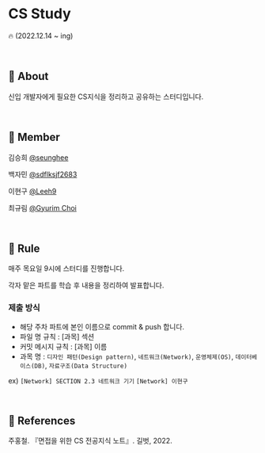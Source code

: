 # CS Study
:fire: (2022.12.14 ~ ing)

&nbsp; 

## :blue_book: About

신입 개발자에게 필요한 CS지식을 정리하고 공유하는 스터디입니다.

&nbsp; 

## :mage: Member
김승희 [@seunghee](https://github.com/seunghee114)

백자민 [@sdflksjf2683](https://github.com/sdflksjf2683)

이현구 [@Leeh9](https://github.com/Leeh9)

최규림 [@Gyurim Choi](https://github.com/choi1087)

&nbsp;

## :scroll: Rule

매주 목요일 9시에 스터디를 진행합니다.

각자 맡은 파트를 학습 후 내용을 정리하여 발표합니다.

 ### 제출 방식
 - 해당 주차 파트에 본인 이름으로 commit & push 합니다.
 - 파일 명 규칙 : [과목] 섹션 
 - 커밋 메시지 규칙 : [과목] 이름
 - 과목 명 : `디자인 패턴(Design pattern)`, `네트워크(Network)`, `운영체제(OS)`, `데이터베이스(DB)`, `자료구조(Data Structure)` 

 ex) `[Network] SECTION 2.3 네트워크 기기`  `[Network] 이현구`

&nbsp; 

 ## :book: References
주홍철. 『면접을 위한 CS 전공지식 노트』. 길벗, 2022.

